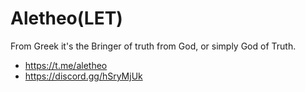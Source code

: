 # Aletheo(LET)

From Greek it's the Bringer of truth from God, or simply God of Truth.
* https://t.me/aletheo
* https://discord.gg/hSryMjUk
